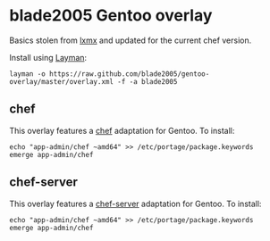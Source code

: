 # blade2005 Gentoo overlay

Basics stolen from [lxmx](https://github.com/lxmx/gentoo-overlay) and updated for the current chef version.

Install using [Layman](http://www.gentoo.org/proj/en/overlays/userguide.xml):

```
layman -o https://raw.github.com/blade2005/gentoo-overlay/master/overlay.xml -f -a blade2005
```

## chef

This overlay features a [chef](http://www.opscode.com/chef/install/) adaptation for Gentoo.
To install:

```
echo "app-admin/chef ~amd64" >> /etc/portage/package.keywords
emerge app-admin/chef
```

## chef-server

This overlay features a [chef-server](https://github.com/chef/chef-server) adaptation for Gentoo.
To install:

```
echo "app-admin/chef ~amd64" >> /etc/portage/package.keywords
emerge app-admin/chef
```
